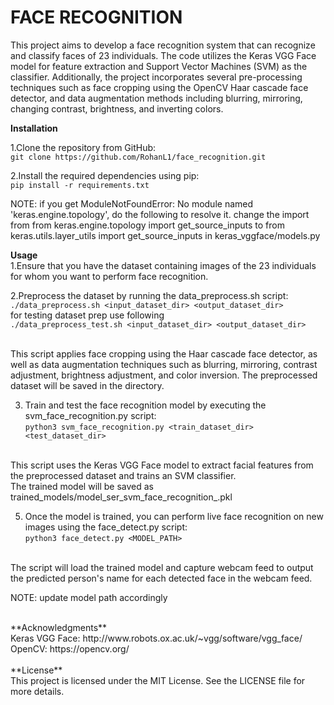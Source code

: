 # FACE RECOGNITION

This project aims to develop a face recognition system that can recognize and classify faces of 23 individuals. The code utilizes the Keras VGG Face model for feature extraction and Support Vector Machines (SVM) as the classifier. Additionally, the project incorporates several pre-processing techniques such as face cropping using the OpenCV Haar cascade face detector, and data augmentation methods including blurring, mirroring, changing contrast, brightness, and inverting colors.</br>

**Installation**</br>

1.Clone the repository from GitHub:</br>
`git clone https://github.com/RohanL1/face_recognition.git`</br>

2.Install the required dependencies using pip:</br>
`pip install -r requirements.txt`

NOTE:
if you get ModuleNotFoundError: No module named 'keras.engine.topology', do the following to resolve it.
change the import from from keras.engine.topology import get_source_inputs
to
from keras.utils.layer_utils import get_source_inputs in keras_vggface/models.py

**Usage**</br>
1.Ensure that you have the dataset containing images of the 23 individuals for whom you want to perform face recognition.</br>

2.Preprocess the dataset by running the data_preprocess.sh script:</br>
`./data_preprocess.sh <input_dataset_dir> <output_dataset_dir>`
</br>
for testing dataset prep use following </br>
`./data_preprocess_test.sh <input_dataset_dir> <output_dataset_dir>`

</br>
This script applies face cropping using the Haar cascade face detector, as well as data augmentation techniques such as blurring, mirroring, contrast adjustment, brightness adjustment, and color inversion. The preprocessed dataset will be saved in the <output_dataset_dir> directory.</br>

3. Train and test the face recognition model by executing the svm_face_recognition.py script:</br>
`python3 svm_face_recognition.py <train_dataset_dir> <test_dataset_dir>`
</br>
This script uses the Keras VGG Face model to extract facial features from the preprocessed dataset and trains an SVM classifier. </br>
The trained model will be saved as trained_models/model_ser_svm_face_recognition_<TIMESTAMP>.pkl</br>


5. Once the model is trained, you can perform live face recognition on new images using the face_detect.py script:</br>
`python3 face_detect.py <MODEL_PATH>`
 </br>
The script will load the trained model and capture webcam feed to output the predicted person's name for each detected face in the webcam feed.

NOTE: update model path accordingly 

</br>
**Acknowledgments**</br>
Keras VGG Face: http://www.robots.ox.ac.uk/~vgg/software/vgg_face/</br>
OpenCV: https://opencv.org/</br>
</br>
**License**</br>
This project is licensed under the MIT License. See the LICENSE file for more details.</br>

